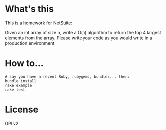 # What's this

This is a homework for NetSuite:

Given an int array of size n, write a O(n) algorithm to return the top 4
largest elements from the array. Please write your code as you would write
in a production environment

# How to...

```
# say you have a recent Ruby, rubygems, bundler... then:
bundle install
rake example
rake test
```

# License

GPLv2
